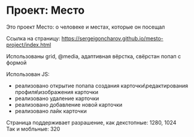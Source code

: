 # Проект: Место

Это проект Место: о человеке и местах, которые он посещал

Ссылка на страницу:
https://sergeigoncharov.github.io/mesto-project/index.html

Использованы grid, @media, адаптивная вёрстка, свёрстан попап с формой

Использован JS:
- реализовано открытие попапа создания карточки\редактирования профиля\изображения карточки
- реализовано удаление карточки
- реализовано добавление новой карточки
- реализовано лайк карточки

Страница поддерживает разрашение, как декстопные: 1280, 1024<br>
Так и мобльные: 320
